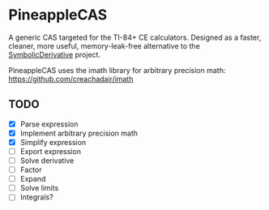 # PineappleCAS
A generic CAS targeted for the TI-84+ CE calculators. Designed as a faster, cleaner, more useful, memory-leak-free alternative to the [SymbolicDerivative](https://github.com/nathanfarlow/SymbolicDerivative) project.

PineappleCAS uses the imath library for arbitrary precision math: https://github.com/creachadair/imath

## TODO
- [X] Parse expression
- [X] Implement arbitrary precision math
- [X] Simplify expression
- [ ] Export expression
- [ ] Solve derivative
- [ ] Factor
- [ ] Expand
- [ ] Solve limits
- [ ] Integrals?
